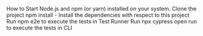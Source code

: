 How to Start
Node.js and npm (or yarn) installed on your system.
Clone the project
npm install - Install the dependencies with respect to this project
Run npm e2e to execute the tests in Test Runner 
Run npx cypress open run to execute the tests in CLI
